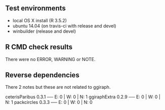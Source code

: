 ## Test environments

- local OS X install (R 3.5.2)
- ubuntu 14.04 (on travis-ci with release and devel) 
- winbuilder (release and devel)

## R CMD check results

There were no ERROR, WARNING or NOTE.

## Reverse dependencies

There 2 notes but these are not related to ggiraph.

ceterisParibus 0.3.1                   ── E: 0     | W: 0     | N: 1
ggiraphExtra 0.2.9                     ── E: 0     | W: 0     | N: 1
packcircles 0.3.3                      ── E: 0     | W: 0     | N: 0
